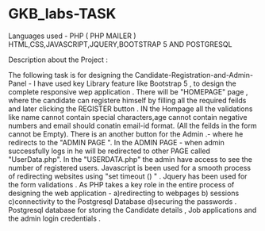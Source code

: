 # GKB_labs-TASK

Languages used - PHP ( PHP MAILER ) HTML,CSS,JAVASCRIPT,JQUERY,BOOTSTRAP 5 AND POSTGRESQL

Description about the Project :

The following task is for designing the Candidate-Registration-and-Admin-Panel -
I have used key Library feature like Bootstrap 5 , to design the complete responsive wep application .
There will be "HOMEPAGE" page , where the candidate can registere himself by filling all the required feilds and later clicking the REGISTER button .
IN the Hompage all the validations like name cannot contain special characters,age cannot contain negative numbers and email should conatin email-id format. (All the feilds in the form cannot be Empty).
There is an another button for the Admin .- where he redirects to the "ADMIN PAGE ".
In the ADMIN PAGE - when admin successfully logs in he will be redirected to other PAGE called "UserData.php".
In the "USERDATA.php" the admin have access to see the number of registered users.
Javascript is been used for a smooth process of redirecting websites using "set timeout () " .
Jquery has been used for the form validations .
As PHP takes a key role in the entire process of designing the web application - a)redirecting to webpages b) sessions c)connectivity to the Postgresql Database d)securing the passwords .
Postgresql database for storing the Candidate details , Job applications and the admin login credentials .
